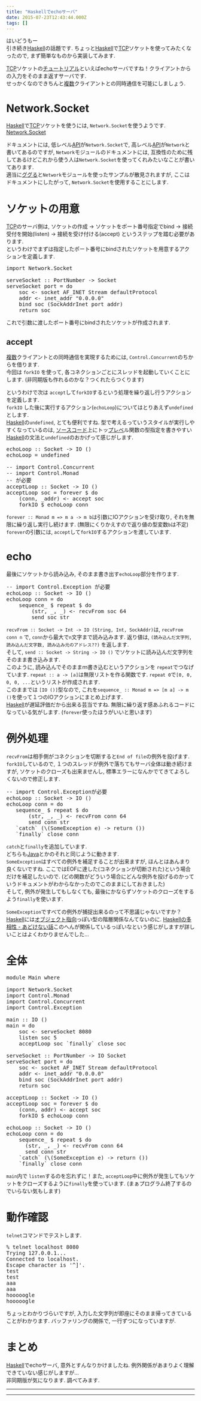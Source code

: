 ```yaml
---
title: "Haskellでechoサーバ"
date: 2015-07-23T12:43:44.000Z
tags: []
---
```


<p>はいどうもー<br/>
引き続き<a class="keyword" href="http://d.hatena.ne.jp/keyword/Haskell">Haskell</a>の話題です. ちょっと<a class="keyword" href="http://d.hatena.ne.jp/keyword/Haskell">Haskell</a>で<a class="keyword" href="http://d.hatena.ne.jp/keyword/TCP">TCP</a>ソケットを使ってみたくなったので, まず簡単なものから実装してみます.</p>

<p><a class="keyword" href="http://d.hatena.ne.jp/keyword/TCP">TCP</a>ソケットの<a class="keyword" href="http://d.hatena.ne.jp/keyword/%A5%C1%A5%E5%A1%BC%A5%C8%A5%EA%A5%A2%A5%EB">チュートリアル</a>といえばechoサーバですね！クライアントからの入力をそのまま返すサーバです.<br/>
せっかくなのできちんと<a class="keyword" href="http://d.hatena.ne.jp/keyword/%CA%A3%BF%F4">複数</a>クライアントとの同時通信を可能にしましょう.</p>

<h1>Network.Socket</h1>

<p><a class="keyword" href="http://d.hatena.ne.jp/keyword/Haskell">Haskell</a>で<a class="keyword" href="http://d.hatena.ne.jp/keyword/TCP">TCP</a>ソケットを使うには, <code>Network.Socket</code>を使うようです. <a href="http://hackage.haskell.org/package/network-2.6.2.1/docs/Network-Socket.html">Network.Socket</a></p>

<p>ドキュメントには, 低レベル<a class="keyword" href="http://d.hatena.ne.jp/keyword/API">API</a>が<code>Network.Socket</code>で, 高レベル<a class="keyword" href="http://d.hatena.ne.jp/keyword/API">API</a>が<code>Network</code>と書いてあるのですが, <code>Network</code>モジュールのドキュメントには, 互換性のために残してあるけどこれから使う人は<code>Network.Socket</code>を使ってくれみたいなことが書いてあります.<br/>
適当に<a class="keyword" href="http://d.hatena.ne.jp/keyword/%A5%B0%A5%B0%A4%EB">ググる</a>と<code>Network</code>モジュールを使ったサンプルが散見されますが, ここはドキュメントにしたがって, <code>Network.Socket</code>を使用することにします.</p>

<h1>ソケットの用意</h1>

<p><a class="keyword" href="http://d.hatena.ne.jp/keyword/TCP">TCP</a>のサーバ側は, ソケットの作成 -> ソケットをポート番号指定でbind -> 接続受付を開始(listen) -> 接続を受け付ける(accept) というステップを踏む必要があります.<br/>
というわけでまずは指定したポート番号にbindされたソケットを用意するアクションを定義します.</p>

<pre class="code lang-haskell" data-lang="haskell" data-unlink><span class="synPreProc">import</span> Network.Socket

serveSocket <span class="synStatement">::</span> PortNumber <span class="synStatement">-&gt;</span> Socket
serveSocket port <span class="synStatement">=</span> <span class="synStatement">do</span>
    soc <span class="synStatement">&lt;-</span> socket AF_INET Stream defaultProtocol
    addr <span class="synStatement">&lt;-</span> inet_addr <span class="synConstant">&quot;0.0.0.0&quot;</span>
    bind soc (SockAddrInet port addr)
    return soc
</pre>

<p>これで引数に渡したポート番号にbindされたソケットが作成されます.</p>

<h2>accept</h2>

<p><a class="keyword" href="http://d.hatena.ne.jp/keyword/%CA%A3%BF%F4">複数</a>クライアントとの同時通信を実現するためには, <code>Control.Concurrent</code>のちからを借ります.<br/>
今回は <code>forkIO</code> を使って, 各コネクションごとにスレッドを起動していくことにします. (非同期版も作れるのかな？つくれたらつくります)</p>

<p>というわけで次は <code>accept</code>して<code>forkIO</code>するという処理を繰り返し行うアクションを定義します.<br/>
<code>forkIO</code> した後に実行するアクション(<code>echoLoop</code>)についてはとりあえず<code>undefined</code>とします. <br/>
<a class="keyword" href="http://d.hatena.ne.jp/keyword/Haskell">Haskell</a>の<code>undefined</code>, とても便利ですね. 型で考えるっていうスタイルが実行しやすくなっているのは, <a class="keyword" href="http://d.hatena.ne.jp/keyword/%A5%BD%A1%BC%A5%B9%A5%B3%A1%BC%A5%C9">ソースコード</a>上にトッ<a class="keyword" href="http://d.hatena.ne.jp/keyword/%A5%D7%A5%EC%A5%D9">プレベ</a>ル関数の型指定を書きやすい<a class="keyword" href="http://d.hatena.ne.jp/keyword/Haskell">Haskell</a>の文法と<code>undefined</code>のおかげって感じがします.</p>

<pre class="code lang-haskell" data-lang="haskell" data-unlink>echoLoop <span class="synStatement">::</span> Socket <span class="synStatement">-&gt;</span> IO ()
echoLoop <span class="synStatement">=</span> undefined

<span class="synComment">-- import Control.Concurrent</span>
<span class="synComment">-- import Control.Monad</span>
<span class="synComment">-- が必要</span>
acceptLoop <span class="synStatement">::</span> Socket <span class="synStatement">-&gt;</span> IO ()
acceptLoop soc <span class="synStatement">=</span> forever <span class="synStatement">$</span> <span class="synStatement">do</span>
    (conn, _addr) <span class="synStatement">&lt;-</span> accept soc
    forkIO <span class="synStatement">$</span> echoLoop conn
</pre>

<p><code>forever :: Monad m =&gt; m a -&gt; m b</code>は引数にIOアクションを受け取り, それを無限に繰り返し実行し続けます. (無限にくりかえすので返り値の型変数<code>b</code>は不定)<br/>
<code>forever</code>の引数には, <code>accept</code>して<code>forkIO</code>するアクションを渡しています.</p>

<h1>echo</h1>

<p>最後にソケットから読み込み, そのまま書き出す<code>echoLoop</code>部分を作ります.</p>

<pre class="code lang-haskell" data-lang="haskell" data-unlink><span class="synComment">-- import Control.Exception が必要</span>
echoLoop <span class="synStatement">::</span> Socket <span class="synStatement">-&gt;</span> IO ()
echoLoop conn <span class="synStatement">=</span> <span class="synStatement">do</span>
    sequence_ <span class="synStatement">$</span> repeat <span class="synStatement">$</span> <span class="synStatement">do</span>
        (str, _, _) <span class="synStatement">&lt;-</span> recvFrom soc <span class="synConstant">64</span>
        send soc str
</pre>

<p><code>recvFrom :: Socket -&gt; Int -&gt; IO (String, Int, SockAddr)</code>は, <code>recvFrom conn n</code> で, <code>conn</code>から最大で<code>n</code>文字まで読み込みます.
返り値は, <code>(読み込んだ文字列, 読み込んだ文字数, 読み込み元のアドレス??)</code> を返します.<br/>
そして, <code>send :: Socket -&gt; String -&gt; IO ()</code> でソケットに読み込んだ文字列をそのまま書き込みます.<br/>
このように, 読み込んでそのままｍ書き込むというアクションを <code>repeat</code>でつなげています. <code>repeat :: a -&gt; [a]</code>は無限リストを作る関数です. <code>repeat 0</code>で<code>[0, 0, 0, 0, ...</code>というリストが作成されます. <br/>
このままでは <code>[IO ()]</code>型なので, これを<code>sequence_ :: Monad m =&gt; [m a] -&gt; m ()</code>を使って１つのIOアクションにまとめ上げます.<br/>
<a class="keyword" href="http://d.hatena.ne.jp/keyword/Haskell">Haskell</a>が遅延評価だから出来る芸当ですね. 無限に繰り返す感あふれるコードになっている気がします. (<code>forever</code>使ったほうがいいと思います)</p>

<h1>例外処理</h1>

<p><code>recvFrom</code>は相手側がコネクションを切断すると<code>End of file</code>の例外を投げます. <code>forkIO</code>しているので, １つのスレッドが例外で落ちてもサーバ全体は動き続けますが, ソケットのクローズも出来ませんし, 標準エラーになんかでてきてよろしくないので修正します.</p>

<pre class="code lang-haskell" data-lang="haskell" data-unlink><span class="synComment">-- import Control.Exceptionが必要</span>
echoLoop <span class="synStatement">::</span> Socket <span class="synStatement">-&gt;</span> IO ()
echoLoop conn <span class="synStatement">=</span> <span class="synStatement">do</span>
   sequence_ <span class="synStatement">$</span> repeat <span class="synStatement">$</span> <span class="synStatement">do</span>
       (str, _, _) <span class="synStatement">&lt;-</span> recvFrom conn <span class="synConstant">64</span>
       send conn str
   <span class="synStatement">`catch`</span> (<span class="synStatement">\</span>(SomeException e) <span class="synStatement">-&gt;</span> return ())
   <span class="synStatement">`finally`</span> close conn
</pre>

<p><code>catch</code>と<code>finally</code>を追加しています.<br/>
どちらも<a class="keyword" href="http://d.hatena.ne.jp/keyword/Java">Java</a>とかのそれと同じように動きます.<br/>
<code>SomeException</code>はすべての例外を補足することが出来ますが, ほんとはあんまり良くないですね. ここではEOFに達した(コネクションが切断された)という場合だけを補足したいので. (どの関数がどういう場合にどんな例外を投げるのかっていうドキュメントがわからなかったのでこのままにしておきました)<br/>
そして, 例外が発生してもしなくても, 最後にかならずソケットのクローズをするよう<code>finally</code>を使います.</p>

<p><code>SomeException</code>ですべての例外が捕捉出来るのって不思議じゃないですか？<a class="keyword" href="http://d.hatena.ne.jp/keyword/Haskell">Haskell</a>には<a class="keyword" href="http://d.hatena.ne.jp/keyword/%A5%AA%A5%D6%A5%B8%A5%A7%A5%AF%A5%C8%BB%D8%B8%FE">オブジェクト指向</a>っぽい型の階層関係なんてないのに.
<a href="http://d.hatena.ne.jp/kazu-yamamoto/20081024/1224819961">Haskellの多相性 - あどけない話</a>このへんが関係しているっぽいなという感じがしますが詳しいことはよくわかりませんでした...</p>

<h1>全体</h1>

<pre class="code lang-haskell" data-lang="haskell" data-unlink><span class="synType">module</span> Main <span class="synType">where</span>

<span class="synPreProc">import</span> Network.Socket
<span class="synPreProc">import</span> Control.Monad
<span class="synPreProc">import</span> Control.Concurrent
<span class="synPreProc">import</span> Control.Exception

main <span class="synStatement">::</span> IO ()
main <span class="synStatement">=</span> <span class="synStatement">do</span>
    soc <span class="synStatement">&lt;-</span> serveSocket <span class="synConstant">8080</span>
    listen soc <span class="synConstant">5</span>
    acceptLoop soc <span class="synStatement">`finally`</span> close soc

serveSocket <span class="synStatement">::</span> PortNumber <span class="synStatement">-&gt;</span> IO Socket
serveSocket port <span class="synStatement">=</span> <span class="synStatement">do</span>
    soc <span class="synStatement">&lt;-</span> socket AF_INET Stream defaultProtocol
    addr <span class="synStatement">&lt;-</span> inet_addr <span class="synConstant">&quot;0.0.0.0&quot;</span>
    bind soc (SockAddrInet port addr)
    return soc

acceptLoop <span class="synStatement">::</span> Socket <span class="synStatement">-&gt;</span> IO ()
acceptLoop soc <span class="synStatement">=</span> forever <span class="synStatement">$</span> <span class="synStatement">do</span>
    (conn, addr) <span class="synStatement">&lt;-</span> accept soc
    forkIO <span class="synStatement">$</span> echoLoop conn

echoLoop <span class="synStatement">::</span> Socket <span class="synStatement">-&gt;</span> IO ()
echoLoop conn <span class="synStatement">=</span> <span class="synStatement">do</span>
    sequence_ <span class="synStatement">$</span> repeat <span class="synStatement">$</span> <span class="synStatement">do</span>
      (str, _, _) <span class="synStatement">&lt;-</span> recvFrom conn <span class="synConstant">64</span>
      send conn str
    <span class="synStatement">`catch`</span> (<span class="synStatement">\</span>(SomeException e) <span class="synStatement">-&gt;</span> return ())
    <span class="synStatement">`finally`</span> close conn
</pre>

<p><code>main</code>内で <code>listen</code>するのを忘れずに！また, <code>acceptLoop</code>中に例外が発生してもソケットをクローズするように<code>finally</code>を使っています. (まぁプログラム終了するのでいらない気もします)</p>

<h1>動作確認</h1>

<p><code>telnet</code>コマンドでテストします.</p>

<pre class="code" data-lang="" data-unlink>% telnet localhost 8080
Trying 127.0.0.1...
Connected to localhost.
Escape character is &#39;^]&#39;.
test
test
aaa
aaa
hooooogle
hooooogle</pre>

<p>ちょっとわかりづらいですが, 入力した文字列が即座にそのまま帰ってきていることがわかります. バッファリングの関係で, 一行ずつになっていますが.</p>

<h1>まとめ</h1>

<p><a class="keyword" href="http://d.hatena.ne.jp/keyword/Haskell">Haskell</a>でechoサーバ, 意外とすんなりかけましたね. 例外関係があまりよく理解できていない感じがしますが...<br/>
非同期版が気になります. 調べてみます.</p>

---

---
